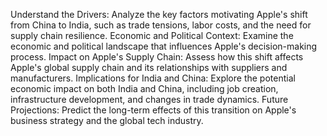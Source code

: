 Understand the Drivers: Analyze the key factors motivating Apple's shift from China to India, such as trade tensions, labor costs, and the need for supply chain resilience.
Economic and Political Context: Examine the economic and political landscape that influences Apple's decision-making process.
Impact on Apple's Supply Chain: Assess how this shift affects Apple's global supply chain and its relationships with suppliers and manufacturers.
Implications for India and China: Explore the potential economic impact on both India and China, including job creation, infrastructure development, and changes in trade dynamics.
Future Projections: Predict the long-term effects of this transition on Apple's business strategy and the global tech industry.
